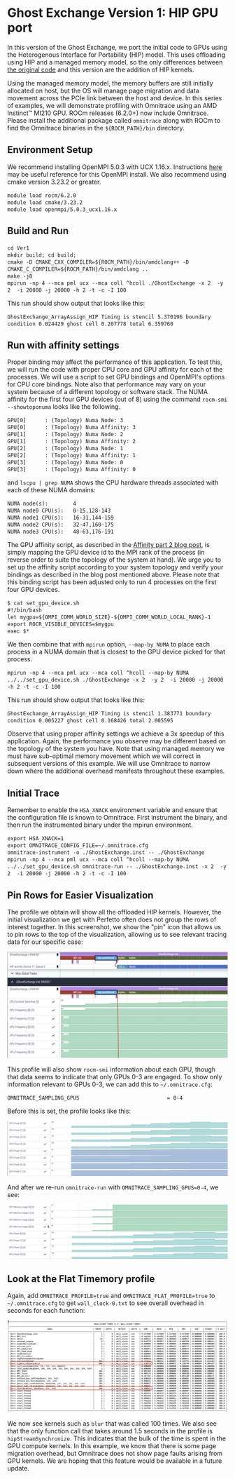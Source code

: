 # Ghost Exchange Version 1: HIP GPU port

In this version of the Ghost Exchange, we port the initial code to GPUs using the Heterogenous Interface for Portability (HIP) model. This uses offloading using HIP and a managed memory model, so the only differences between [the original code](https://github.com/amd/HPCTrainingExamples/tree/main/MPI-examples/GhostExchange/GhostExchange_ArrayAssign/Orig) and this version are the addition of HIP kernels.

Using the managed memory model, the memory buffers are still initially allocated on host, but the OS will manage page migration and data movement across the PCIe link between the host and device. In this series of examples, we will demonstrate profiling with Omnitrace using an AMD Instinct&trade; MI210 GPU. ROCm releases (6.2.0+) now include Omnitrace. Please install the additional package called `omnitrace` along with ROCm to find the Omnitrace binaries in the `${ROCM_PATH}/bin` directory.

## Environment Setup

We recommend installing OpenMPI 5.0.3 with UCX 1.16.x. Instructions [here](https://github.com/amd/HPCTrainingDock/blob/main/comm/sources/scripts/openmpi_setup.sh) may be useful reference for this OpenMPI install. We also recommend using cmake version 3.23.2 or greater.

```
module load rocm/6.2.0
module load cmake/3.23.2
module load openmpi/5.0.3_ucx1.16.x
```

## Build and Run

```
cd Ver1
mkdir build; cd build;
cmake -D CMAKE_CXX_COMPILER=${ROCM_PATH}/bin/amdclang++ -D CMAKE_C_COMPILER=${ROCM_PATH}/bin/amdclang ..
make -j8
mpirun -np 4 --mca pml ucx --mca coll ^hcoll ./GhostExchange -x 2  -y 2  -i 20000 -j 20000 -h 2 -t -c -I 100
```

This run should show output that looks like this:

```
GhostExchange_ArrayAssign_HIP Timing is stencil 5.370196 boundary condition 0.024429 ghost cell 0.207778 total 6.359760
```

## Run with affinity settings

Proper binding may affect the performance of this application. To test this, we
will run the code with proper CPU core and GPU affinity for each of the processes.
We will use a script to set GPU bindings and OpenMPI's options for CPU core
bindings. Note also that performance may vary on your system because of a different
topology or software stack. The NUMA affinity for the first four GPU devices (out of 8)
using the command `rocm-smi --showtoponuma` looks like the following.

```
GPU[0]		: (Topology) Numa Node: 3
GPU[0]		: (Topology) Numa Affinity: 3
GPU[1]		: (Topology) Numa Node: 2
GPU[1]		: (Topology) Numa Affinity: 2
GPU[2]		: (Topology) Numa Node: 1
GPU[2]		: (Topology) Numa Affinity: 1
GPU[3]		: (Topology) Numa Node: 0
GPU[3]		: (Topology) Numa Affinity: 0
```

and `lscpu | grep NUMA` shows the CPU hardware threads associated with each of these NUMA domains:

```
NUMA node(s):        4
NUMA node0 CPU(s):   0-15,128-143
NUMA node1 CPU(s):   16-31,144-159
NUMA node2 CPU(s):   32-47,160-175
NUMA node3 CPU(s):   48-63,176-191
```

The GPU affinity script, as described in the
[Affinity part 2 blog post](https://rocm.blogs.amd.com/software-tools-optimization/affinity/part-2/README.html#setting-affinity),
is simply mapping the GPU device id to the MPI rank of the process (in reverse
order to suite the topology of the system at hand). We urge you to set up the
affinity script according to your system topology and verify your bindings
as described in the blog post mentioned above. Please note that this binding
script has been adjusted only to run 4 processes on the first four GPU devices.

```
$ cat set_gpu_device.sh
#!/bin/bash
let mygpu=${OMPI_COMM_WORLD_SIZE}-${OMPI_COMM_WORLD_LOCAL_RANK}-1
export ROCR_VISIBLE_DEVICES=$mygpu
exec $*
```

We then combine that with `mpirun` option, `--map-by NUMA` to place each process
in a NUMA domain that is closest to the GPU device picked for that process.

```
mpirun -np 4 --mca pml ucx --mca coll ^hcoll --map-by NUMA ../../set_gpu_device.sh ./GhostExchange -x 2  -y 2  -i 20000 -j 20000 -h 2 -t -c -I 100
```

This run should show output that looks like this:

```
GhostExchange_ArrayAssign_HIP Timing is stencil 1.383771 boundary condition 0.005227 ghost cell 0.168426 total 2.005595
```

Observe that using proper affinity settings we achieve a 3x speedup of this application.
Again, the performance you observe may be different based on the topology of the system you have.
Note that using managed memory we must have sub-optimal memory movement which we will
correct in subsequent versions of this example.
We will use Omnitrace to narrow down where the additional overhead manifests throughout
these examples.

## Initial Trace

Remember to enable the `HSA_XNACK` environment variable and ensure that the
configuration file is known to Omnitrace. First instrument the binary, and then run
the instrumented binary under the mpirun environment.

```
export HSA_XNACK=1
export OMNITRACE_CONFIG_FILE=~/.omnitrace.cfg
omnitrace-instrument -o ./GhostExchange.inst -- ./GhostExchange
mpirun -np 4 --mca pml ucx --mca coll ^hcoll --map-by NUMA ../../set_gpu_device.sh omnitrace-run -- ./GhostExchange.inst -x 2  -y 2  -i 20000 -j 20000 -h 2 -t -c -I 100
```

## Pin Rows for Easier Visualization

The profile we obtain will show all the offloaded HIP kernels. 
However, the initial visualization we get with Perfetto often does not
group the rows of interest together. In this screenshot, we show the
"pin" icon that allows us to pin rows to the top of the visualization,
allowing us to see relevant tracing data for our specific case:

<p><img src="images/mi210/pinned_visualization.png"/></p>

This profile will also show `rocm-smi` information about each GPU,
though that data seems to indicate that only GPUs 0-3 are engaged.
To show only information relevant to GPUs 0-3, we can add this to `~/.omnitrace.cfg`:

```
OMNITRACE_SAMPLING_GPUS                            = 0-4
```

Before this is set, the profile looks like this:

<p><img src="images/mi210/too_many_gpus.png"/></p>

And after we re-run `omnitrace-run` with `OMNITRACE_SAMPLING_GPUS=0-4`, we see:

<p><img src="images/mi210/only_four_gpus.png"/></p>

## Look at the Flat Timemory profile

Again, add `OMNITRACE_PROFILE=true` and `OMNITRACE_FLAT_PROFILE=true` to `~/.omnitrace.cfg` to get 
`wall_clock-0.txt` to see overall overhead in seconds for each function:

<p><img src="images/mi210/timemory_flat.png"/></p>

We now see kernels such as `blur` that was called 100 times. 
We also see that the only function call that takes around 1.5 seconds
in the profile is `hipStreamSynchronize`. This indicates that the bulk of
the time is spent in the GPU compute kernels. In this example, we know that
there is some page migration overhead, but Omnitrace does not show page
faults arising from GPU kernels. We are hoping that this feature would be
available in a future update.
